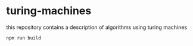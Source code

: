 # turing-machines
this repository contains a description of algorithms using turing machines
```
npm run build
```

